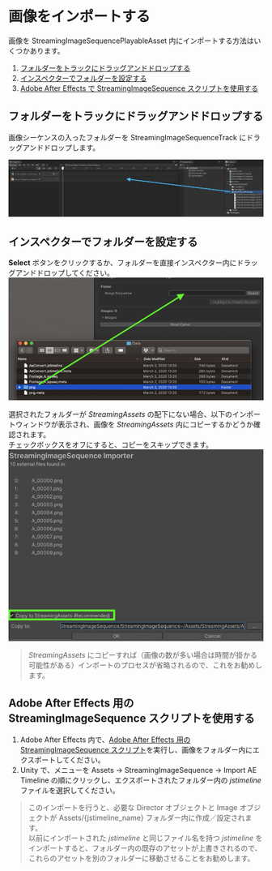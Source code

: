 # 画像をインポートする

画像を StreamingImageSequencePlayableAsset 内にインポートする方法はいくつかあります。

1. [フォルダーをトラックにドラッグアンドドロップする](#folder-drag-and-drop-to-the-track)
1. [インスペクターでフォルダーを設定する](#setting-the-folder-via-inspector)
1. [Adobe After Effects で StreamingImageSequence スクリプトを使用する](#using-streamingImageSequence-script-for-adobe-after-effects)

## フォルダーをトラックにドラッグアンドドロップする

画像シーケンスの入ったフォルダーを StreamingImageSequenceTrack にドラッグアンドドロップします。

![DragAndDropFolder](../images/DragAndDropFolder.png)

## インスペクターでフォルダーを設定する

**Select** ボタンをクリックするか、フォルダーを直接インスペクター内にドラッグアンドドロップしてください。
![DragAndDropInspector](../images/DragAndDropInspector.png)

選択されたフォルダーが *StreamingAssets* の配下にない場合、以下のインポートウィンドウが表示され、画像を *StreamingAssets* 内にコピーするかどうか確認されます。   
チェックボックスをオフにすると、コピーをスキップできます。
![ImporterWindow](../images/ImporterWindow.png)

> *StreamingAssets* にコピーすれば（画像の数が多い場合は時間が掛かる可能性がある）インポートのプロセスが省略されるので、これをお勧めします。

## Adobe After Effects 用の StreamingImageSequence スクリプトを使用する

1. Adobe After Effects 内で、[Adobe After Effects 用の StreamingImageSequence スクリプト](https://github.com/unity3d-jp/StreamingImageSequence/tree/dev/AE~/Plugins)を実行し、画像をフォルダー内にエクスポートしてください。
2. Unity で、メニューを Assets -> StreamingImageSequence -> Import AE Timeline の順にクリックし、エクスポートされたフォルダー内の *jstimeline* ファイルを選択してください。

> このインポートを行うと、必要な Director オブジェクトと Image オブジェクトが Assets/{jstimeline_name} フォルダー内に作成／設定されます。  
以前にインポートされた *jstimeline* と同じファイル名を持つ *jstimeline* をインポートすると、フォルダー内の既存のアセットが上書きされるので、
これらのアセットを別のフォルダーに移動させることをお勧めします。
